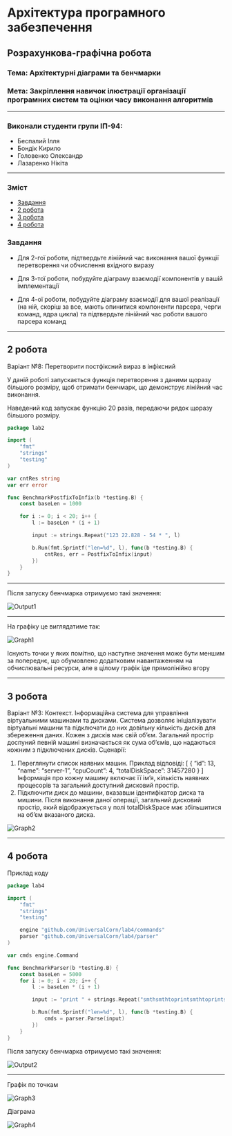 # Архітектура програмного забезпечення

## Розрахункова-графічна робота

### **Тема**: Архітектурні діаграми та бенчмарки

### **Мета**: Закріплення навичок ілюстрації організації програмних систем та оцінки часу виконання алгоритмів

---

### Виконали студенти групи ІП-94:
- Беспалий Ілля
- Бондік Кирило
- Головенко Олександр
- Лазаренко Нікіта

---

### Зміст

- [Завдання](#Завдання)
- [2 робота](#2-робота)
- [3 робота](#3-робота)
- [4 робота](#4-робота)

### Завдання

- Для 2-гої роботи, підтвердьте лінійний час виконання вашої функції перетворення чи обчислення вхідного виразу

- Для 3-тої роботи, побудуйте діаграму взаємодії компонентів у вашій імплементації

- Для 4-ої роботи, побудуйте діаграму взаємодії для вашої реалізації (на ній, скоріш за все, мають опинитися компоненти парсера, черги команд, ядра цикла) та підтвердьте лінійний час роботи вашого парсера команд

---

## 2 робота

Варіант №8: Перетворити постфіксний вираз в інфіксний

У даній роботі запускається функція перетворення з даними щоразу більшого розміру, щоб отримати бенчмарк, що демонструє лінійний час виконання.

Наведений код запускає функцію 20 разів, передаючи рядок щоразу більшого розміру.

```go
package lab2

import (
	"fmt"
	"strings"
	"testing"
)

var cntRes string
var err error

func BenchmarkPostfixToInfix(b *testing.B) {
	const baseLen = 1000

	for i := 0; i < 20; i++ {
		l := baseLen * (i + 1)

		input := strings.Repeat("123 22.828 - 54 * ", l)

		b.Run(fmt.Sprintf("len=%d", l), func(b *testing.B) {
			cntRes, err = PostfixToInfix(input)
		})
	}
}
```

---

Після запуску бенчмарка отримуємо такі значення:

![Output1](https://github.com/UniversalCorn/lab4/blob/main/rgr/desc/lab2/output1.jpg)

---

На графіку це виглядатиме так:

![Graph1](https://github.com/UniversalCorn/lab4/blob/main/rgr/desc/lab2/graph1.jpg)

Існують точки у яких помітно, що наступне значення може бути меншим за попереднє, що обумовлено додатковим навантаженням на обчислювальні ресурси, але в цілому графік іде прямолінійно вгору

---

## 3 робота

Варіант №3: Контекст. Інформаційна система для управління віртуальними
машинами та дисками. Система дозволяє ініціалізувати віртуальні
машини та підключати до них довільну кількість дисків для збереження
даних. Кожен з дисків має свій об’єм. Загальний простір доспуний певній
машині визначається як сума об’ємів, що надаються кожним з
підключених дисків.
Сценарії:
1. Переглянути список наявних машин. Приклад відповіді:
[
 {
 “id”: 13,
 “name”: “server-1”,
 “cpuCount”: 4,
 “totalDiskSpace”: 31457280
 }
]
Інформація про кожну машину включає її ім’я, кількість наявних
процесорів та загальний доступний дисковий простір.
2. Підключити диск до машини, вказавши ідентифікатор диска та
мишини. Після виконання даної операції, загальний дисковий простір,
який відображується у полі totalDiskSpace має збільшитися на об’єм
вказаного диска. 

![Graph2](https://github.com/UniversalCorn/lab4/blob/main/rgr/desc/lab3/photo_2021-12-29_18-14-21.jpg)

---

## 4 робота

Приклад коду

```go
package lab4

import (
	"fmt"
	"strings"
	"testing"

	engine "github.com/UniversalCorn/lab4/commands"
	parser "github.com/UniversalCorn/lab4/parser"
)

var cmds engine.Command

func BenchmarkParser(b *testing.B) {
	const baseLen = 5000
	for i := 0; i < 20; i++ {
		l := baseLen * (i + 1)

		input := "print " + strings.Repeat("smthsmthtoprintsmthtoprintsmthtoprint", l)

		b.Run(fmt.Sprintf("len=%d", l), func(b *testing.B) {
			cmds = parser.Parse(input)
		})
	}
}
```

Після запуску бенчмарка отримуємо такі значення:

![Output2](https://github.com/UniversalCorn/lab4/blob/main/rgr/desc/lab4/output2.jpg)

---

Графік по точкам 

![Graph3](https://github.com/UniversalCorn/lab4/blob/main/rgr/desc/lab4/graph2.jpg)

Діаграма

![Graph4](https://github.com/UniversalCorn/lab4/blob/main/rgr/desc/lab4/photo_2021-12-29_18-14-38.jpg)









